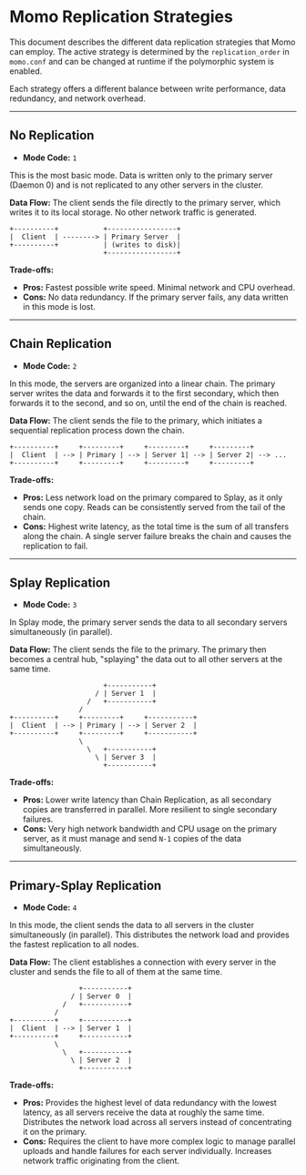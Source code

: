 # Momo Replication Strategies

This document describes the different data replication strategies that Momo can employ. The active strategy is determined by the `replication_order` in `momo.conf` and can be changed at runtime if the polymorphic system is enabled.

Each strategy offers a different balance between write performance, data redundancy, and network overhead.

---

## No Replication

-   **Mode Code:** `1`

This is the most basic mode. Data is written only to the primary server (Daemon 0) and is not replicated to any other servers in the cluster.

**Data Flow:**
The client sends the file directly to the primary server, which writes it to its local storage. No other network traffic is generated.

```
+----------+           +-----------------+
|  Client  | --------> | Primary Server  |
+----------+           | (writes to disk)| 
                       +-----------------+
```

**Trade-offs:**
-   **Pros:** Fastest possible write speed. Minimal network and CPU overhead.
-   **Cons:** No data redundancy. If the primary server fails, any data written in this mode is lost.

---

## Chain Replication

-   **Mode Code:** `2`

In this mode, the servers are organized into a linear chain. The primary server writes the data and forwards it to the first secondary, which then forwards it to the second, and so on, until the end of the chain is reached.

**Data Flow:**
The client sends the file to the primary, which initiates a sequential replication process down the chain.

```
+----------+     +---------+     +---------+     +---------+
|  Client  | --> | Primary | --> | Server 1| --> | Server 2| --> ...
+----------+     +---------+     +---------+     +---------+
```

**Trade-offs:**
-   **Pros:** Less network load on the primary compared to Splay, as it only sends one copy. Reads can be consistently served from the tail of the chain.
-   **Cons:** Highest write latency, as the total time is the sum of all transfers along the chain. A single server failure breaks the chain and causes the replication to fail.

---

## Splay Replication

-   **Mode Code:** `3`

In Splay mode, the primary server sends the data to all secondary servers simultaneously (in parallel).

**Data Flow:**
The client sends the file to the primary. The primary then becomes a central hub, "splaying" the data out to all other servers at the same time.

```
                       +-----------+
                     / | Server 1  |
                   /   +-----------+
                 /
+----------+     +---------+     +-----------+
|  Client  | --> | Primary | --> | Server 2  |
+----------+     +---------+     +-----------+
                 \
                   \   +-----------+
                     \ | Server 3  |
                       +-----------+
```

**Trade-offs:**
-   **Pros:** Lower write latency than Chain Replication, as all secondary copies are transferred in parallel. More resilient to single secondary failures.
-   **Cons:** Very high network bandwidth and CPU usage on the primary server, as it must manage and send `N-1` copies of the data simultaneously.

---

## Primary-Splay Replication

-   **Mode Code:** `4`

In this mode, the client sends the data to all servers in the cluster simultaneously (in parallel). This distributes the network load and provides the fastest replication to all nodes.

**Data Flow:**
The client establishes a connection with every server in the cluster and sends the file to all of them at the same time.

```
                 +-----------+
               / | Server 0  |
             /   +-----------+
           /
+----------+     +-----------+
|  Client  | --> | Server 1  |
+----------+     +-----------+
           \ 
             \   +-----------+
               \ | Server 2  |
                 +-----------+
```

**Trade-offs:**
-   **Pros:** Provides the highest level of data redundancy with the lowest latency, as all servers receive the data at roughly the same time. Distributes the network load across all servers instead of concentrating it on the primary.
-   **Cons:** Requires the client to have more complex logic to manage parallel uploads and handle failures for each server individually. Increases network traffic originating from the client.
